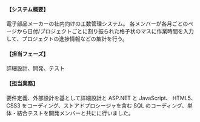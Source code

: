 #### 【システム概要】

電子部品メーカーの社内向けの工数管理システム。
各メンバーが各月ごとのページから日付/プロジェクトごとに割り振られた格子状のマスに作業時間を入力して、プロジェクトの進捗情報などの集計を行う。

#### 【担当フェーズ】

詳細設計、開発、テスト

#### 【担当業務】

要件定義、外部設計を基として詳細設計と ASP.NET と JavaScript、 HTML5、 CSS3 をコーディング、ストアドプロシージャを含む SQL のコーディング、単体・結合テストを開発メンバーと共にに行いました。
